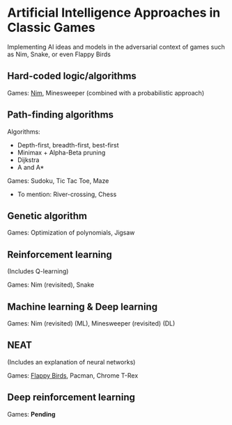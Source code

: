 # Artificial Intelligence Approaches in Classic Games
 Implementing AI ideas and models in the adversarial context of games such as
 Nim, Snake, or even Flappy Birds
 
 ## Hard-coded logic/algorithms
 Games: [Nim](https://github.com/KrisNguyen135/AI-Approaches/tree/master/HardCoded/Nim),
 Minesweeper (combined with a probabilistic approach)
 
 ## Path-finding algorithms
 Algorithms:
 - Depth-first, breadth-first, best-first
 - Minimax + Alpha-Beta pruning
 - Dijkstra
 - A and A*
 
 Games: Sudoku, Tic Tac Toe, Maze
 - To mention: River-crossing, Chess
 
 ## Genetic algorithm
 Games: Optimization of polynomials, Jigsaw
 
 ## Reinforcement learning
 (Includes Q-learning)
 
 Games: Nim (revisited), Snake
 
 ## Machine learning & Deep learning
 Games: Nim (revisited) (ML), Minesweeper (revisited) (DL)
 
 ## NEAT
 (Includes an explanation of neural networks)
 
 Games: [Flappy Birds](https://github.com/KrisNguyen135/AI-Approaches/tree/master/NEAT/Flappy),
 Pacman, Chrome T-Rex
 
 ## Deep reinforcement learning
 Games: **Pending**
 